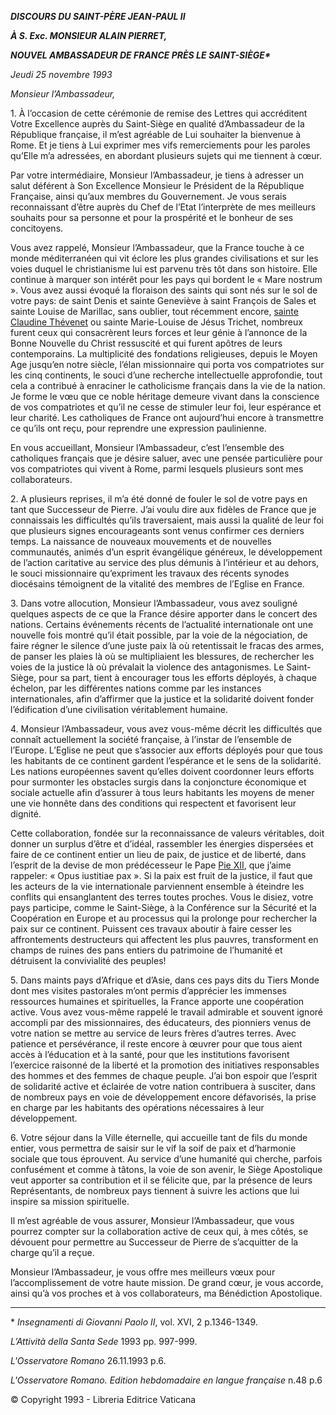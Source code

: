 ***DISCOURS DU SAINT-PÈRE JEAN-PAUL II***

***À S. Exc. MONSIEUR ALAIN PIERRET,***

***NOUVEL AMBASSADEUR DE FRANCE PRÈS LE SAINT-SIÈGE\****

*Jeudi 25 novembre 1993*

*Monsieur l’Ambassadeur,*

1\. À l’occasion de cette cérémonie de remise des Lettres qui accréditent Votre Excellence auprès du Saint-Siège en qualité d’Ambassadeur de la République française, il m’est agréable de Lui souhaiter la bienvenue à Rome. Et je tiens à Lui exprimer mes vifs remerciements pour les paroles qu’Elle m’a adressées, en abordant plusieurs sujets qui me tiennent à cœur.

Par votre intermédiaire, Monsieur l’Ambassadeur, je tiens à adresser un salut déférent à Son Excellence Monsieur le Président de la République Française, ainsi qu’aux membres du Gouvernement. Je vous serais reconnaissant d’être auprès du Chef de l’Etat l’interprète de mes meilleurs souhaits pour sa personne et pour la prospérité et le bonheur de ses concitoyens.

Vous avez rappelé, Monsieur l’Ambassadeur, que la France touche à ce monde méditerranéen qui vit éclore les plus grandes civilisations et sur les voies duquel le christianisme lui est parvenu très tôt dans son histoire. Elle continue à marquer son intérêt pour les pays qui bordent le « Mare nostrum ». Vous avez aussi évoqué la floraison des saints qui sont nés sur le sol de votre pays: de saint Denis et sainte Geneviève à saint François de Sales et sainte Louise de Marillac, sans oublier, tout récemment encore, [sainte Claudine Thévenet](http://www.vatican.va/news_services/liturgy/saints/ns_lit_doc_19930321_thevenet_fr.html) ou sainte Marie-Louise de Jésus Trichet, nombreux furent ceux qui consacrèrent leurs forces et leur génie à l’annonce de la Bonne Nouvelle du Christ ressuscité et qui furent apôtres de leurs contemporains. La multiplicité des fondations religieuses, depuis le Moyen Age jusqu’en notre siècle, l’élan missionnaire qui porta vos compatriotes sur les cinq continents, le souci d’une recherche intellectuelle approfondie, tout cela a contribué à enraciner le catholicisme français dans la vie de la nation. Je forme le vœu que ce noble héritage demeure vivant dans la conscience de vos compatriotes et qu’il ne cesse de stimuler leur foi, leur espérance et leur charité. Les catholiques de France ont aujourd’hui encore à transmettre ce qu’ils ont reçu, pour reprendre une expression paulinienne.

En vous accueillant, Monsieur l’Ambassadeur, c’est l’ensemble des catholiques français que je désire saluer, avec une pensée particulière pour vos compatriotes qui vivent à Rome, parmi lesquels plusieurs sont mes collaborateurs.

2\. A plusieurs reprises, il m’a été donné de fouler le sol de votre pays en tant que Successeur de Pierre. J’ai voulu dire aux fidèles de France que je connaissais les difficultés qu’ils traversaient, mais aussi la qualité de leur foi que plusieurs signes encourageants sont venus confirmer ces derniers temps. La naissance de nouveaux mouvements et de nouvelles communautés, animés d’un esprit évangélique généreux, le développement de l’action caritative au service des plus démunis à l’intérieur et au dehors, le souci missionnaire qu’expriment les travaux des récents synodes diocésains témoignent de la vitalité des membres de l’Eglise en France.

3\. Dans votre allocution, Monsieur l’Ambassadeur, vous avez souligné quelques aspects de ce que la France désire apporter dans le concert des nations. Certains événements récents de l’actualité internationale ont une nouvelle fois montré qu’il était possible, par la voie de la négociation, de faire régner le silence d’une juste paix là où retentissait le fracas des armes, de panser les plaies là où se multipliaient les blessures, de rechercher les voies de la justice là où prévalait la violence des antagonismes. Le Saint-Siège, pour sa part, tient à encourager tous les efforts déployés, à chaque échelon, par les différentes nations comme par les instances internationales, afin d’affirmer que la justice et la solidarité doivent fonder l’édification d’une civilisation véritablement humaine.

4\. Monsieur l’Ambassadeur, vous avez vous-même décrit les difficultés que connaît actuellement la société française, à l’instar de l’ensemble de l’Europe. L’Eglise ne peut que s’associer aux efforts déployés pour que tous les habitants de ce continent gardent l’espérance et le sens de la solidarité. Les nations européennes savent qu’elles doivent coordonner leurs efforts pour surmonter les obstacles surgis dans la conjoncture économique et sociale actuelle afin d’assurer à tous leurs habitants les moyens de mener une vie honnête dans des conditions qui respectent et favorisent leur dignité.

Cette collaboration, fondée sur la reconnaissance de valeurs véritables, doit donner un surplus d’être et d’idéal, rassembler les énergies dispersées et faire de ce continent entier un lieu de paix, de justice et de liberté, dans l’esprit de la devise de mon prédécesseur le Pape [Pie XII](http://www.vatican.va/holy_father/pius_xii/index_fr.htm), que j’aime rappeler: « Opus iustitiae pax ». Si la paix est fruit de la justice, il faut que les acteurs de la vie internationale parviennent ensemble à éteindre les conflits qui ensanglantent des terres toutes proches. Vous le disiez, votre pays participe, comme le Saint-Siège, à la Conférence sur la Sécurité et la Coopération en Europe et au processus qui la prolonge pour rechercher la paix sur ce continent. Puissent ces travaux aboutir à faire cesser les affrontements destructeurs qui affectent les plus pauvres, transforment en champs de ruines des pans entiers du patrimoine de l’humanité et détruisent la convivialité des peuples!

5\. Dans maints pays d’Afrique et d’Asie, dans ces pays dits du Tiers Monde dont mes visites pastorales m’ont permis d’apprécier les immenses ressources humaines et spirituelles, la France apporte une coopération active. Vous avez vous-même rappelé le travail admirable et souvent ignoré accompli par des missionnaires, des éducateurs, des pionniers venus de votre nation se mettre au service de leurs frères d’autres terres. Avec patience et persévérance, il reste encore à œuvrer pour que tous aient accès à l’éducation et à la santé, pour que les institutions favorisent l’exercice raisonné de la liberté et la promotion des initiatives responsables des hommes et des femmes de chaque peuple. J’ai bon espoir que l’esprit de solidarité active et éclairée de votre nation contribuera à susciter, dans de nombreux pays en voie de développement encore défavorisés, la prise en charge par les habitants des opérations nécessaires à leur développement.

6\. Votre séjour dans la Ville éternelle, qui accueille tant de fils du monde entier, vous permettra de saisir sur le vif la soif de paix et d’harmonie sociale que tous éprouvent. Au service d’une humanité qui cherche, parfois confusément et comme à tâtons, la voie de son avenir, le Siège Apostolique veut apporter sa contribution et il se félicite que, par la présence de leurs Représentants, de nombreux pays tiennent à suivre les actions que lui inspire sa mission spirituelle.

Il m’est agréable de vous assurer, Monsieur l’Ambassadeur, que vous pourrez compter sur la collaboration active de ceux qui, à mes côtés, se dévouent pour permettre au Successeur de Pierre de s’acquitter de la charge qu’il a reçue.

Monsieur l’Ambassadeur, je vous offre mes meilleurs vœux pour l’accomplissement de votre haute mission. De grand cœur, je vous accorde, ainsi qu’à vos proches et à vos collaborateurs, ma Bénédiction Apostolique.

* * *

\* *Insegnamenti di Giovanni Paolo II*, vol. XVI, 2 p.1346-1349.

*L’Attività della Santa Sede* 1993 pp. 997-999.

*L'Osservatore Romano* 26.11.1993 p.6.

*L'Osservatore Romano. Edition hebdomadaire en langue française* n.48 p.6

© Copyright 1993 \- Libreria Editrice Vaticana